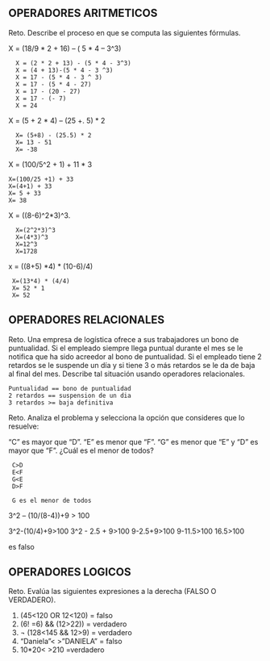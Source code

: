 ## OPERADORES ARITMETICOS
Reto. Describe el proceso en que se computa las siguientes fórmulas.

X = (18/9 * 2 + 16) – ( 5 * 4 – 3^3)

      X = (2 * 2 + 13) - (5 * 4 - 3^3)
      X = (4 + 13)-(5 * 4 - 3 ^3)
      X = 17 - (5 * 4 - 3 ^ 3)
      X = 17 - (5 * 4 - 27)
      X = 17 - (20 - 27)
      X = 17 - (- 7)
      X = 24

X = (5 + 2 * 4) – (25 +. 5) * 2

      X= (5+8) - (25.5) * 2
      X= 13 - 51
      X= -38

X = (100/5^2 + 1) + 11 * 3

    X=(100/25 +1) + 33
    X=(4+1) + 33
    X= 5 + 33
    X= 38

X = ((8-6)^2*3)^3.

      X=(2^2*3)^3
      X=(4*3)^3
      X=12^3
      X=1728

x = ((8+5) *4) * (10-6)/4) 

     X=(13*4) * (4/4)
     X= 52 * 1
     X= 52

## OPERADORES RELACIONALES
Reto. Una empresa de logística ofrece a sus trabajadores un bono de
puntualidad. Si el empleado siempre llega puntual durante el mes se le
notifica que ha sido acreedor al bono de puntualidad. Si el empleado tiene
2 retardos se le suspende un día y si tiene 3 o más retardos se le da de
baja al final del mes. Describe tal situación usando operadores
relacionales.

    Puntualidad == bono de puntualidad
    2 retardos == suspension de un dia
    3 retardos >= baja definitiva

Reto. Analiza el problema y selecciona la opción que consideres que lo
resuelve:

“C” es mayor que “D”. “E” es menor que “F”. “G” es menor que “E” y “D” es
mayor que “F”. ¿Cuál es el menor de todos?

     C>D
     E<F
     G<E
     D>F
     
     G es el menor de todos

3^2 – (10/(8-4))+9 > 100 

  3^2-(10/4)+9>100
  3^2 - 2.5 + 9>100
  9-2.5+9>100
  9-11.5>100
  16.5>100
  
  es falso

## OPERADORES LOGICOS
Reto. Evalúa las siguientes expresiones a la derecha (FALSO O VERDADERO).
1) (45<120 OR 12<120) = falso
2) (6! =6) && (12>22)) = verdadero
3) ¬ (128<145 && 12>9) = verdadero
4) “Daniela”< >”DANIELA” = falso
5) 10*20< >210 =verdadero
